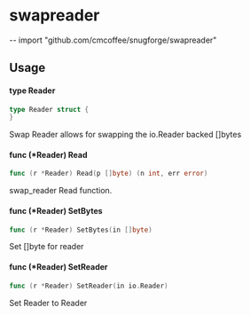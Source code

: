 # swapreader
--
    import "github.com/cmcoffee/snugforge/swapreader"


## Usage

#### type Reader

```go
type Reader struct {
}
```

Swap Reader allows for swapping the io.Reader backed []bytes

#### func (*Reader) Read

```go
func (r *Reader) Read(p []byte) (n int, err error)
```
swap_reader Read function.

#### func (*Reader) SetBytes

```go
func (r *Reader) SetBytes(in []byte)
```
Set []byte for reader

#### func (*Reader) SetReader

```go
func (r *Reader) SetReader(in io.Reader)
```
Set Reader to Reader
